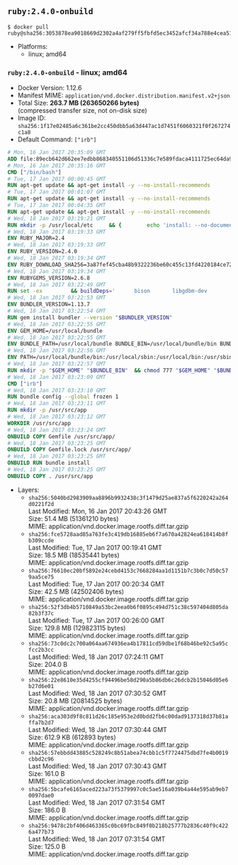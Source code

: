 ## `ruby:2.4.0-onbuild`

```console
$ docker pull ruby@sha256:3053878ea9018669d2302a4af279ff5fbfd5ec3452afcf34a788e4cea51f76a1
```

-	Platforms:
	-	linux; amd64

### `ruby:2.4.0-onbuild` - linux; amd64

-	Docker Version: 1.12.6
-	Manifest MIME: `application/vnd.docker.distribution.manifest.v2+json`
-	Total Size: **263.7 MB (263650266 bytes)**  
	(compressed transfer size, not on-disk size)
-	Image ID: `sha256:1f17e02485a6c361be2cc450dbb5a63d447ac1d7451f6060321f0f267274c1a8`
-	Default Command: `["irb"]`

```dockerfile
# Mon, 16 Jan 2017 20:35:09 GMT
ADD file:89ecb642d662ee7edbb868340551106d51336c7e589fdaca4111725ec64da957 in / 
# Mon, 16 Jan 2017 20:35:16 GMT
CMD ["/bin/bash"]
# Tue, 17 Jan 2017 00:00:45 GMT
RUN apt-get update && apt-get install -y --no-install-recommends 		ca-certificates 		curl 		wget 	&& rm -rf /var/lib/apt/lists/*
# Tue, 17 Jan 2017 00:01:07 GMT
RUN apt-get update && apt-get install -y --no-install-recommends 		bzr 		git 		mercurial 		openssh-client 		subversion 				procps 	&& rm -rf /var/lib/apt/lists/*
# Tue, 17 Jan 2017 00:04:35 GMT
RUN apt-get update && apt-get install -y --no-install-recommends 		autoconf 		automake 		bzip2 		file 		g++ 		gcc 		imagemagick 		libbz2-dev 		libc6-dev 		libcurl4-openssl-dev 		libdb-dev 		libevent-dev 		libffi-dev 		libgdbm-dev 		libgeoip-dev 		libglib2.0-dev 		libjpeg-dev 		libkrb5-dev 		liblzma-dev 		libmagickcore-dev 		libmagickwand-dev 		libmysqlclient-dev 		libncurses-dev 		libpng-dev 		libpq-dev 		libreadline-dev 		libsqlite3-dev 		libssl-dev 		libtool 		libwebp-dev 		libxml2-dev 		libxslt-dev 		libyaml-dev 		make 		patch 		xz-utils 		zlib1g-dev 	&& rm -rf /var/lib/apt/lists/*
# Wed, 18 Jan 2017 03:19:21 GMT
RUN mkdir -p /usr/local/etc 	&& { 		echo 'install: --no-document'; 		echo 'update: --no-document'; 	} >> /usr/local/etc/gemrc
# Wed, 18 Jan 2017 03:19:33 GMT
ENV RUBY_MAJOR=2.4
# Wed, 18 Jan 2017 03:19:33 GMT
ENV RUBY_VERSION=2.4.0
# Wed, 18 Jan 2017 03:19:34 GMT
ENV RUBY_DOWNLOAD_SHA256=3a87fef45cba48b9322236be60c455c13fd4220184ce7287600361319bb63690
# Wed, 18 Jan 2017 03:19:34 GMT
ENV RUBYGEMS_VERSION=2.6.8
# Wed, 18 Jan 2017 03:22:49 GMT
RUN set -ex 		&& buildDeps=' 		bison 		libgdbm-dev 		ruby 	' 	&& apt-get update 	&& apt-get install -y --no-install-recommends $buildDeps 	&& rm -rf /var/lib/apt/lists/* 		&& wget -O ruby.tar.xz "https://cache.ruby-lang.org/pub/ruby/${RUBY_MAJOR%-rc}/ruby-$RUBY_VERSION.tar.xz" 	&& echo "$RUBY_DOWNLOAD_SHA256 *ruby.tar.xz" | sha256sum -c - 		&& mkdir -p /usr/src/ruby 	&& tar -xJf ruby.tar.xz -C /usr/src/ruby --strip-components=1 	&& rm ruby.tar.xz 		&& cd /usr/src/ruby 		&& { 		echo '#define ENABLE_PATH_CHECK 0'; 		echo; 		cat file.c; 	} > file.c.new 	&& mv file.c.new file.c 		&& autoconf 	&& ./configure --disable-install-doc --enable-shared 	&& make -j"$(nproc)" 	&& make install 		&& apt-get purge -y --auto-remove $buildDeps 	&& cd / 	&& rm -r /usr/src/ruby 		&& gem update --system "$RUBYGEMS_VERSION"
# Wed, 18 Jan 2017 03:22:53 GMT
ENV BUNDLER_VERSION=1.13.7
# Wed, 18 Jan 2017 03:22:54 GMT
RUN gem install bundler --version "$BUNDLER_VERSION"
# Wed, 18 Jan 2017 03:22:55 GMT
ENV GEM_HOME=/usr/local/bundle
# Wed, 18 Jan 2017 03:22:55 GMT
ENV BUNDLE_PATH=/usr/local/bundle BUNDLE_BIN=/usr/local/bundle/bin BUNDLE_SILENCE_ROOT_WARNING=1 BUNDLE_APP_CONFIG=/usr/local/bundle
# Wed, 18 Jan 2017 03:22:56 GMT
ENV PATH=/usr/local/bundle/bin:/usr/local/sbin:/usr/local/bin:/usr/sbin:/usr/bin:/sbin:/bin
# Wed, 18 Jan 2017 03:22:57 GMT
RUN mkdir -p "$GEM_HOME" "$BUNDLE_BIN" 	&& chmod 777 "$GEM_HOME" "$BUNDLE_BIN"
# Wed, 18 Jan 2017 03:23:09 GMT
CMD ["irb"]
# Wed, 18 Jan 2017 03:23:10 GMT
RUN bundle config --global frozen 1
# Wed, 18 Jan 2017 03:23:11 GMT
RUN mkdir -p /usr/src/app
# Wed, 18 Jan 2017 03:23:12 GMT
WORKDIR /usr/src/app
# Wed, 18 Jan 2017 03:23:24 GMT
ONBUILD COPY Gemfile /usr/src/app/
# Wed, 18 Jan 2017 03:23:25 GMT
ONBUILD COPY Gemfile.lock /usr/src/app/
# Wed, 18 Jan 2017 03:23:25 GMT
ONBUILD RUN bundle install
# Wed, 18 Jan 2017 03:23:25 GMT
ONBUILD COPY . /usr/src/app
```

-	Layers:
	-	`sha256:5040bd2983909aa8896b9932438c3f1479d25ae837a5f6220242a264d0221f2d`  
		Last Modified: Mon, 16 Jan 2017 20:43:26 GMT  
		Size: 51.4 MB (51361210 bytes)  
		MIME: application/vnd.docker.image.rootfs.diff.tar.gzip
	-	`sha256:fce5728aad85a763fe3c419db16885eb6f7a670a42824ea618414b8fb309ccde`  
		Last Modified: Tue, 17 Jan 2017 00:19:41 GMT  
		Size: 18.5 MB (18535441 bytes)  
		MIME: application/vnd.docker.image.rootfs.diff.tar.gzip
	-	`sha256:76610ec20bf5892e24cebd4153c7668284aa1d1151b7c3b0c7d50c579aa5ce75`  
		Last Modified: Tue, 17 Jan 2017 00:20:34 GMT  
		Size: 42.5 MB (42502406 bytes)  
		MIME: application/vnd.docker.image.rootfs.diff.tar.gzip
	-	`sha256:52f3db4b5710849a53bc2eea0b6f0895c494d751c38c597404d805da82b3f37c`  
		Last Modified: Tue, 17 Jan 2017 00:26:00 GMT  
		Size: 129.8 MB (129823115 bytes)  
		MIME: application/vnd.docker.image.rootfs.diff.tar.gzip
	-	`sha256:73c0dc2c700a064aa674936ea4b17811cd59dbe1f68b46be92c5a95cfcc2b3cc`  
		Last Modified: Wed, 18 Jan 2017 07:24:11 GMT  
		Size: 204.0 B  
		MIME: application/vnd.docker.image.rootfs.diff.tar.gzip
	-	`sha256:22e8610e35d4255cf94496be58d290a5b86db6c26dcb2b15046d05e6b27d6e01`  
		Last Modified: Wed, 18 Jan 2017 07:30:52 GMT  
		Size: 20.8 MB (20814525 bytes)  
		MIME: application/vnd.docker.image.rootfs.diff.tar.gzip
	-	`sha256:aca303d9f8c811d26c185e953e2d0bdd2fb6c00dad9137318d37b81affa7b2d7`  
		Last Modified: Wed, 18 Jan 2017 07:30:44 GMT  
		Size: 612.9 KB (612893 bytes)  
		MIME: application/vnd.docker.image.rootfs.diff.tar.gzip
	-	`sha256:57ebbdd43885c528249c8b51abea74cbb1c5f7724475dbd7fe4b0019cbbd2c96`  
		Last Modified: Wed, 18 Jan 2017 07:30:43 GMT  
		Size: 161.0 B  
		MIME: application/vnd.docker.image.rootfs.diff.tar.gzip
	-	`sha256:5bcafe6165aced223a73f5379997c0c5ae516a039b4a44e595ab9eb70097dae0`  
		Last Modified: Wed, 18 Jan 2017 07:31:54 GMT  
		Size: 186.0 B  
		MIME: application/vnd.docker.image.rootfs.diff.tar.gzip
	-	`sha256:9478c2bf406d463365c0bc69fbc849f0b218b25777b2836c40f9c4226a477b73`  
		Last Modified: Wed, 18 Jan 2017 07:31:54 GMT  
		Size: 125.0 B  
		MIME: application/vnd.docker.image.rootfs.diff.tar.gzip
